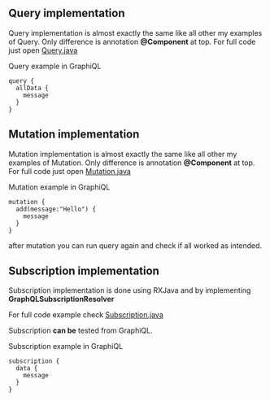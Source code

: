 ## Query implementation

Query implementation is almost exactly the same like all other my examples of Query. Only difference is annotation **@Component** at top.
For full code just open  [Query.java](https://github.com/vladimir-dejanovic/graphql-spring-boot-example/blob/master/src/main/java/xyz/itshark/play/graphqlspringboot/example/resolves/Query.java)

Query example in GraphiQL 
```
query {
  allData {
    message
  }
}
```

## Mutation implementation

Mutation implementation is almost exactly the same like all other my examples of Mutation. Only difference is annotation **@Component** at top.
For full code just open  [Mutation.java](https://github.com/vladimir-dejanovic/graphql-spring-boot-example/blob/master/src/main/java/xyz/itshark/play/graphqlspringboot/example/resolves/Mutation.java)

Mutation example in GraphiQL
```
mutation {
  add(message:"Hello") {
    message
  }
}
```

after mutation you can run query again and check if all worked as intended.

## Subscription implementation

Subscription implementation is done using RXJava and by implementing **GraphQLSubscriptionResolver**

For full code example check  [Subscription.java](https://github.com/vladimir-dejanovic/graphql-spring-boot-example/blob/master/src/main/java/xyz/itshark/play/graphqlspringboot/example/resolves/Subscription.java)
 
Subscription **can be** tested from GraphiQL.

Subscription example in GraphiQL
```
subscription {
  data {
    message
  }
}
```